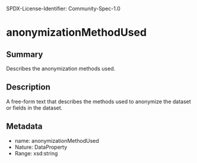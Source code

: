 SPDX-License-Identifier: Community-Spec-1.0

# anonymizationMethodUsed

## Summary

Describes the anonymization methods used.

## Description

A free-form text that describes the methods used to anonymize the dataset
or fields in the dataset.

## Metadata

- name: anonymizationMethodUsed
- Nature: DataProperty
- Range: xsd:string
